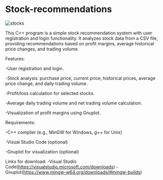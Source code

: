 # Stock-recommendations
![stocks](https://github.com/Umanginigam/stock-recommendations/assets/125351370/fe3d3f0a-0a64-42d3-a089-5a54deba9b45)

This C++ program is a simple stock recommendation system with user registration and login functionality. It analyzes stock data from a CSV file, providing recommendations based on profit margins, average historical price changes, and trading volume.

Features:

-User registration and login.

-Stock analysis: purchase price, current price, historical prices, average price change, and daily trading volume.

-Profit/loss calculation for selected stocks.

-Average daily trading volume and net trading volume calculation.

-Visualization of profit margins using Gnuplot.

Requirements:

-C++ compiler (e.g., MinGW for Windows, g++ for Unix)

-Visual Studio Code (optional)

-Gnuplot for visualization (optional)

Links for download:
-Visual Studio Code(https://visualstudio.microsoft.com/downloads)
-Gnuplot(https://www.mingw-w64.org/downloads/#mingw-builds)
